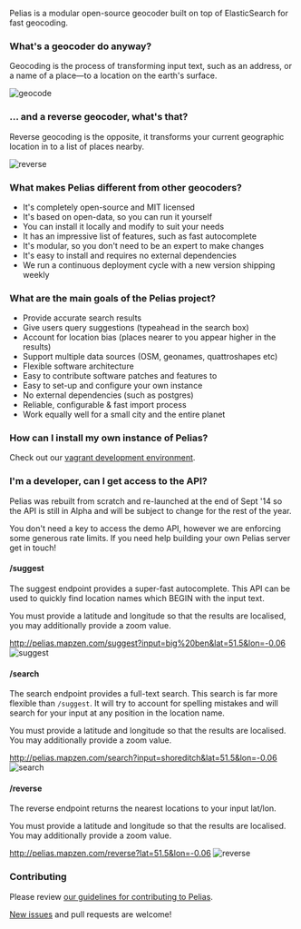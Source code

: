 Pelias is a modular open-source geocoder built on top of ElasticSearch for fast geocoding. 

### What's a geocoder do anyway?

Geocoding is the process of transforming input text, such as an address, or a name of a place—to a location on the earth's surface.

![geocode](https://raw.githubusercontent.com/pelias/pelias/master/img/geocoding.gif)

### ... and a reverse geocoder, what's that?

Reverse geocoding is the opposite, it transforms your current geographic location in to a list of places nearby.

![reverse](https://raw.githubusercontent.com/pelias/pelias/master/img/reverse.gif)

### What makes Pelias different from other geocoders?

- It's completely open-source and MIT licensed
- It's based on open-data, so you can run it yourself
- You can install it locally and modify to suit your needs
- It has an impressive list of features, such as fast autocomplete
- It's modular, so you don't need to be an expert to make changes
- It's easy to install and requires no external dependencies
- We run a continuous deployment cycle with a new version shipping weekly

### What are the main goals of the Pelias project?

- Provide accurate search results
- Give users query suggestions (typeahead in the search box)
- Account for location bias (places nearer to you appear higher in the results)
- Support multiple data sources (OSM, geonames, quattroshapes etc)
- Flexible software architecture
- Easy to contribute software patches and features to
- Easy to set-up and configure your own instance
- No external dependencies (such as postgres)
- Reliable, configurable & fast import process
- Work equally well for a small city and the entire planet

### How can I install my own instance of Pelias?

Check out our [vagrant development environment](https://github.com/pelias/vagrant).

### I'm a developer, can I get access to the API?

Pelias was rebuilt from scratch and re-launched at the end of Sept '14 so the API is still in Alpha and will be subject to change for the rest of the year.

You don't need a key to access the demo API, however we are enforcing some generous rate limits. If you need help building your own Pelias server get in touch!

#### /suggest

The suggest endpoint provides a super-fast autocomplete. This API can be used to quickly find location names which BEGIN with the input text.

You must provide a latitude and longitude so that the results are localised, you may additionally provide a zoom value.

http://pelias.mapzen.com/suggest?input=big%20ben&lat=51.5&lon=-0.06
![suggest](https://raw.githubusercontent.com/pelias/pelias/master/img/suggest.gif)

#### /search

The search endpoint provides a full-text search. This search is far more flexible than `/suggest`. It will try to account for spelling mistakes and will search for your input at any position in the location name.

You must provide a latitude and longitude so that the results are localised. You may additionally provide a zoom value.

http://pelias.mapzen.com/search?input=shoreditch&lat=51.5&lon=-0.06
![search](https://raw.githubusercontent.com/pelias/pelias/master/img/search.gif)

#### /reverse

The reverse endpoint returns the nearest locations to your input lat/lon.

You must provide a latitude and longitude so that the results are localised. You may additionally provide a zoom value.

http://pelias.mapzen.com/reverse?lat=51.5&lon=-0.06
![reverse](https://raw.githubusercontent.com/pelias/pelias/master/img/reverse2.gif)

### Contributing

Please review [our guidelines for contributing to Pelias](https://github.com/pelias/pelias/blob/master/CONTRIBUTING.md).

[New issues](https://github.com/pelias/pelias/issues) and pull requests are welcome!
<span id="scroll_mark"></span>
